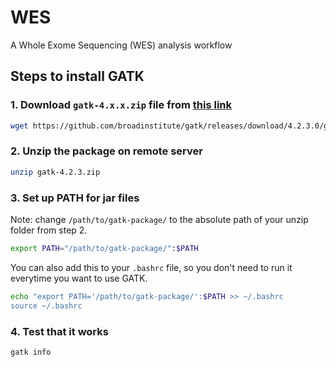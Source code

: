 # WES
A Whole Exome Sequencing (WES) analysis workflow
## Steps to install GATK
### 1. Download `gatk-4.x.x.zip` file from [this link](https://github.com/broadinstitute/gatk/releases)
```bash
wget https://github.com/broadinstitute/gatk/releases/download/4.2.3.0/gatk-4.2.3.0.zip
```
### 2. Unzip the package on remote server
```bash
unzip gatk-4.2.3.zip
```

### 3. Set up PATH for jar files 
Note: change `/path/to/gatk-package/` to the absolute path of your unzip folder from step 2.
```bash
export PATH="/path/to/gatk-package/":$PATH
```
You can also add this to your `.bashrc` file, so you don't need to run it everytime you want to use GATK. 
```bash
echo "export PATH='/path/to/gatk-package/':$PATH >> ~/.bashrc
source ~/.bashrc
```

### 4. Test that it works
```bash
gatk info
```
